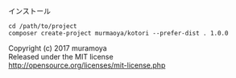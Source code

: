 インストール

```
cd /path/to/project
composer create-project murmaoya/kotori --prefer-dist . 1.0.0
```

Copyright (c) 2017 muramoya  
Released under the MIT license  
http://opensource.org/licenses/mit-license.php